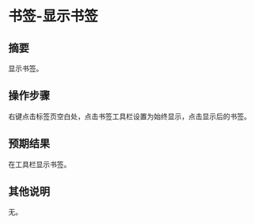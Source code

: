 # 书签-显示书签

## 摘要

显示书签。

## 操作步骤

右键点击标签页空白处，点击书签工具栏设置为始终显示，点击显示后的书签。

## 预期结果

在工具栏显示书签。

## 其他说明

无。

